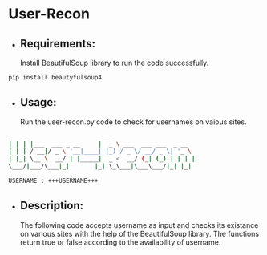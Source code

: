 # User-Recon

* ## Requirements:
  Install BeautifulSoup library to run the code successfully.
 ```bash
 pip install beautyfulsoup4
 ```
 
* ## Usage:
  Run the user-recon.py code to check for usernames on vaious sites.
 ```bash
 _   _                    ____                       
| | | |___  ___ _ __     |  _ \ ___  ___ ___  _ __   
| | | / __|/ _ \ '__|____| |_) / _ \/ __/ _ \| '_ \  
| |_| \__ \  __/ | |_____|  _ <  __/ (_| (_) | | | | 
 \___/|___/\___|_|       |_| \_\___|\___\___/|_| |_| 

USERNAME : +++USERNAME+++ 

  ```

* ## Description:
  The following code accepts username as input and checks its existance on various sites with the help of 
  the BeautifulSoup library.
  The functions return true or false according to the availability of username.
  
